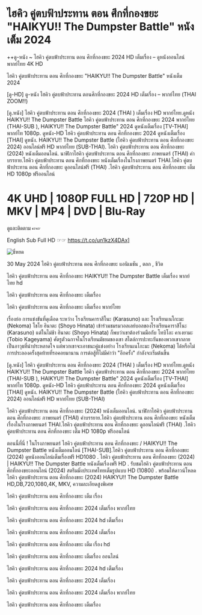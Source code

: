 <h1 class="heading-element" dir="auto">ไฮคิว คู่ตบฟ้าประทาน ตอน ศึกที่กองขยะ "HAIKYU!! The Dumpster Battle" หนังเต็ม 2024</h1>

++ดู-หนัง ~ ไฮคิว คู่ตบฟ้าประทาน ตอน ศึกที่กองขยะ 2024 HD เต็มเรื่อง – ดูหนังออนไลน์ พากย์ไทย 4K HD

ไฮคิว คู่ตบฟ้าประทาน ตอน ศึกที่กองขยะ "HAIKYU!! The Dumpster Battle" หนังเต็ม 2024

[ดู-HD] ดู-หนัง ไฮคิว คู่ตบฟ้าประทาน ตอนศึกที่กองขยะ 2024 HD เต็มเรื่อง – พากย์ไทย (THAI ZOOM!!)

[ดู.หนัง] ไฮคิว คู่ตบฟ้าประทาน ตอน ศึกที่กองขยะ 2024 (THAI ) เต็มเรื่อง HD พากย์ไทย.ดูหนัง HAIKYU!! The Dumpster Battle ไฮคิว คู่ตบฟ้าประทาน ตอน ศึกที่กองขยะ 2024 พากย์ไทย (THAI-SUB ), HAIKYU!! The Dumpster Battle" 2024 ดูหนังเต็มเรื่อง [TV-THAI] พากย์ไท 1080p. ดูหนัง-HD ไฮคิว คู่ตบฟ้าประทาน ตอน ศึกที่กองขยะ 2024 ดูหนังเต็มเรื่อง [THAI] ดูหนัง. HAIKYU!! The Dumpster Battle (ไฮคิว คู่ตบฟ้าประทาน ตอน ศึกที่กองขยะ 2024) ออนไลน์ฟรี HD พากย์ไทย (SUB-THAI). ไฮคิว คู่ตบฟ้าประทาน ตอน ศึกที่กองขยะ (2024) หนังเต็มออนไลน์. นาฬิกาไฮคิว คู่ตบฟ้าประทาน ตอน ศึกที่กองขยะ ภาพยนตร์ (THAI) คำบรรยาย.ไฮคิว คู่ตบฟ้าประทาน ตอน ศึกที่กองขยะ หนังเต็มเรื่องในโรงภาพยนตร์ THAI.ไฮคิว คู่ตบฟ้าประทาน ตอน ศึกที่กองขยะ ดูออนไลน์ฟรี (THAI) .ไฮคิว คู่ตบฟ้าประทาน ตอน ศึกที่กองขยะ เต็ม HD 1080p ฟรีออนไลน์

<h1 class="heading-element" dir="auto">4K UHD | 1080P FULL HD | 720P HD | MKV | MP4 | DVD | Blu-Ray</h1>

ดูและติดตาม ☞☞ <a href='https://t.co/un1kzX4DAx' style='display:none;'>~ ไฮคิว คู่ตบฟ้าประทาน ตอน ศึกที่กองขยะ (HAIKYU!! The Dumpster Battle) 2024HD ~</a>

English Sub Full HD ☞☞ <a href='https://t.co/un1kzX4DAx' style='display:none;'>[https://t.co/un1kzX4DAx]</a>

<img src="https://i.ytimg.com/vi/vwrxyCHfUYo/maxresdefault.jpg" alt="ธี่หยด" style="max-width: 100%;">

30 May 2024
ไฮคิว คู่ตบฟ้าประทาน ตอน ศึกที่กองขยะ
แอนิเมชัน , ตลก , ชีวิต

ไฮคิว คู่ตบฟ้าประทาน ตอน ศึกที่กองขยะ HAIKYU!! The Dumpster Battle เต็มเรื่อง พากย์ไทย hd

ไฮคิว คู่ตบฟ้าประทาน ตอน ศึกที่กองขยะ เต็มเรื่อง

ไฮคิว คู่ตบฟ้าประทาน ตอน ศึกที่กองขยะ เต็มเรื่อง พากย์ไทย


เรื่องย่อ
การแข่งขันที่ดุเดือด ระหว่าง โรงเรียนคาราสึโนะ (Karasuno) และ โรงเรียนเนโกะมะ (Nekoma) โชโย ฮินาตะ (Shoyo Hinata) เข้าร่วมชมรมวอลเลย์บอลของโรงเรียนคาราสึโนะ (Karasuno) แต่ในไม่ช้า ฮินาตะ (Shoyo Hinata) ก็พบว่าเขาต้องร่วมมือกับ โทบิโอะ คาเงยามะ (Tobio Kageyama) ศัตรูตัวฉกาจในโรงเรียนมัธยมของเขา สไตล์การปะทะกันของพวกเขากลายเป็นอาวุธที่น่าประหลาดใจ แต่พวกเขาจะเอาชนะคู่แข่งอย่าง โรงเรียนเนโกะมะ (Nekoma) ได้หรือไม่ การประลองครั้งสุดท้ายที่รอคอยมานาน การต่อสู้ที่ไม่มีคำว่า "อีกครั้ง" กำลังจะเริ่มต้นขึ้น

[ดู.หนัง] ไฮคิว คู่ตบฟ้าประทาน ตอน ศึกที่กองขยะ 2024 (THAI ) เต็มเรื่อง HD พากย์ไทย.ดูหนัง HAIKYU!! The Dumpster Battle ไฮคิว คู่ตบฟ้าประทาน ตอน ศึกที่กองขยะ 2024 พากย์ไทย (THAI-SUB ), HAIKYU!! The Dumpster Battle" 2024 ดูหนังเต็มเรื่อง [TV-THAI] พากย์ไท 1080p. ดูหนัง-HD ไฮคิว คู่ตบฟ้าประทาน ตอน ศึกที่กองขยะ 2024 ดูหนังเต็มเรื่อง [THAI] ดูหนัง. HAIKYU!! The Dumpster Battle (ไฮคิว คู่ตบฟ้าประทาน ตอน ศึกที่กองขยะ 2024) ออนไลน์ฟรี HD พากย์ไทย (SUB-THAI)

ไฮคิว คู่ตบฟ้าประทาน ตอน ศึกที่กองขยะ (2024) หนังเต็มออนไลน์. นาฬิกาไฮคิว คู่ตบฟ้าประทาน ตอน ศึกที่กองขยะ ภาพยนตร์ (THAI) คำบรรยาย.ไฮคิว คู่ตบฟ้าประทาน ตอน ศึกที่กองขยะ หนังเต็มเรื่องในโรงภาพยนตร์ THAI.ไฮคิว คู่ตบฟ้าประทาน ตอน ศึกที่กองขยะ ดูออนไลน์ฟรี (THAI) .ไฮคิว คู่ตบฟ้าประทาน ตอน ศึกที่กองขยะ เต็ม HD 1080p ฟรีออนไลน์

ตอนนี้ที่นี่ ! ในโรงภาพยนตร์ ไฮคิว คู่ตบฟ้าประทาน ตอน ศึกที่กองขยะ / HAIKYU!! The Dumpster Battle หนังเต็มออนไลน์ [THAI-SUB].ไฮคิว คู่ตบฟ้าประทาน ตอน ศึกที่กองขยะ (2024) ดูหนังออนไลน์เต็มเรื่องฟรี HD1080 . ไฮคิว คู่ตบฟ้าประทาน ตอน ศึกที่กองขยะ (2024) | HAIKYU!! The Dumpster Battle หนังเต็มเรื่องฟรี HD . รับชมไฮคิว คู่ตบฟ้าประทาน ตอน ศึกที่กองขยะออนไลน์ (2024) สตรีมมิ่งประเทศไทยเต็มรูปแบบ HD (1080i) . พร้อมให้ดาวน์โหลดไฮคิว คู่ตบฟ้าประทาน ตอน ศึกที่กองขยะ (2024) HAIKYU!! The Dumpster Battle HD,DB,720,1080,4K, MKV, ความละเอียดสูงพิเศษ



ไฮคิว คู่ตบฟ้าประทาน ตอน ศึกที่กองขยะ เต็ม เรื่อง

ไฮคิว คู่ตบฟ้าประทาน ตอน ศึกที่กองขยะ 2024 เต็มเรื่อง พากย์ไทย

ไฮคิว คู่ตบฟ้าประทาน ตอน ศึกที่กองขยะ 2024 hd เต็มเรื่อง

ไฮคิว คู่ตบฟ้าประทาน ตอน ศึกที่กองขยะ 2024 เต็มเรื่อง

ไฮคิว คู่ตบฟ้าประทาน ตอน ศึกที่กองขยะ เต็ม เรื่อง hd

ไฮคิว คู่ตบฟ้าประทาน ตอน ศึกที่กองขยะ เต็มเรื่อง ออนไลน์

ไฮคิว คู่ตบฟ้าประทาน ตอน ศึกที่กองขยะ 2024 hd เต็มเรื่อง

ไฮคิว คู่ตบฟ้าประทาน ตอน ศึกที่กองขยะ 2024 เต็มเรื่อง

ไฮคิว คู่ตบฟ้าประทาน ตอน ศึกที่กองขยะ 2024 เต็มเรื่อง พากย์ไทย

ไฮคิว คู่ตบฟ้าประทาน ตอน ศึกที่กองขยะ เต็มเรื่อง
